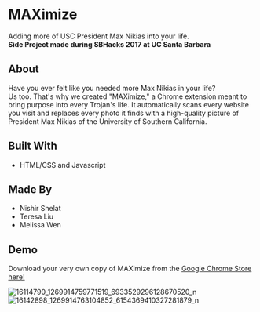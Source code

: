 # MAXimize
Adding more of USC President Max Nikias into your life.  
**Side Project made during SBHacks 2017 at UC Santa Barbara**  
## About
Have you ever felt like you needed more Max Nikias in your life?  
Us too. That's why we created "MAXimize," a Chrome extension meant to bring purpose into every Trojan's life. It automatically scans every website you visit and replaces every photo it finds with a high-quality picture of President Max Nikias of the University of Southern California.  

## Built With
- HTML/CSS and Javascript

## Made By
- Nishir Shelat
- Teresa Liu
- Melissa Wen

## Demo
Download your very own copy of MAXimize from the [Google Chrome Store here!](https://chrome.google.com/webstore/detail/maximize/knbbeidbeopmjaafopcidcjlpgmbmajb)

![16114790_1269914759771519_6933529296128670520_n](https://cloud.githubusercontent.com/assets/22362476/26424166/48b6f4d0-409e-11e7-8e85-96fa396490c6.jpg)
![16142898_1269914763104852_6154369410327281879_n](https://cloud.githubusercontent.com/assets/22362476/26424167/48b96346-409e-11e7-9908-70f1116ee2b8.jpg)

